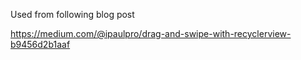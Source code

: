 Used from following blog post

https://medium.com/@ipaulpro/drag-and-swipe-with-recyclerview-b9456d2b1aaf
